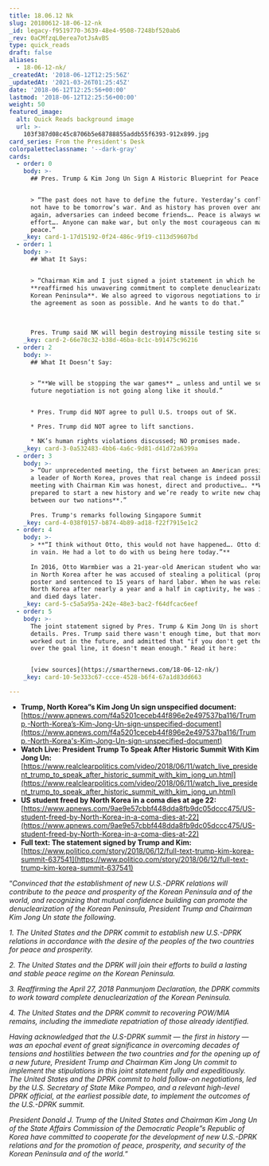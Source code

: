 ```yaml
---
title: 18.06.12 Nk
slug: 20180612-18-06-12-nk
_id: legacy-f9519770-3639-48e4-9508-7248bf520ab6
_rev: 0aCMfzqL0erea7otJsAvBS
type: quick_reads
draft: false
aliases:
  - 18-06-12-nk/
_createdAt: '2018-06-12T12:25:56Z'
_updatedAt: '2021-03-26T01:25:45Z'
date: '2018-06-12T12:25:56+00:00'
lastmod: '2018-06-12T12:25:56+00:00'
weight: 50
featured_image:
  alt: Quick Reads background image
  url: >-
    103f387d08c45c8706b5e68788855addb55f6393-912x899.jpg
card_series: From the President's Desk
colorpaletteclassname: '--dark-gray'
cards:
  - order: 0
    body: >-
      ## Pres. Trump & Kim Jong Un Sign A Historic Blueprint for Peace


      > “The past does not have to define the future. Yesterday’s conflict does
      not have to be tomorrow’s war. And as history has proven over and over
      again, adversaries can indeed become friends…. Peace is always worth the
      effort…. Anyone can make war, but only the most courageous can make
      peace.”
    _key: card-1-17d15192-0f24-486c-9f19-c113d59607bd
  - order: 1
    body: >-
      ## What It Says:


      > “Chairman Kim and I just signed a joint statement in which he
      **reaffirmed his unwavering commitment to complete denuclearizaton of the
      Korean Peninsula**. We also agreed to vigorous negotiations to implement
      the agreement as soon as possible. And he wants to do that.”  
        
        
        
      Pres. Trump said NK will begin destroying missile testing site soon.
    _key: card-2-66e78c32-b38d-46ba-8c1c-b91475c96216
  - order: 2
    body: >-
      ## What It Doesn’t Say:


      > “**We will be stopping the war games** … unless and until we see the
      future negotiation is not going along like it should.”


      * Pres. Trump did NOT agree to pull U.S. troops out of SK.

      * Pres. Trump did NOT agree to lift sanctions.

      * NK’s human rights violations discussed; NO promises made.
    _key: card-3-0a532483-4bb6-4a6c-9d81-d41d72a6399a
  - order: 3
    body: >-
      > “Our unprecedented meeting, the first between an American president and
      a leader of North Korea, proves that real change is indeed possible. My
      meeting with Chairman Kim was honest, direct and productive…. **We’re
      prepared to start a new history and we’re ready to write new chapter
      between our two nations**.”  
        
      Pres. Trump's remarks following Singapore Summit
    _key: card-4-038f0157-b874-4b89-ad18-f22f7915e1c2
  - order: 4
    body: >-
      > **“I think without Otto, this would not have happened…. Otto did not die
      in vain. He had a lot to do with us being here today.”**  
        
      In 2016, Otto Warmbier was a 21-year-old American student who was arrested
      in North Korea after he was accused of stealing a political (propoganda)
      poster and sentenced to 15 years of hard labor. When he was released by
      North Korea after nearly a year and a half in captivity, he was in a coma
      and died days later.
    _key: card-5-c5a5a95a-242e-48e3-bac2-f64dfcac6eef
  - order: 5
    body: >-
      The joint statement signed by Pres. Trump & Kim Jong Un is short on
      details. Pres. Trump said there wasn't enough time, but that more will be
      worked out in the future, and admitted that "if you don't get the ball
      over the goal line, it doesn't mean enough." Read it here:


      [view sources](https://smarthernews.com/18-06-12-nk/)
    _key: card-10-5e333c67-ccce-4528-b6f4-67a1d83dd663

---
```

* **Trump, North Korea”s Kim Jong Un sign unspecified document:** [https://www.apnews.com/f4a5201ceceb44f896e2e497537ba116/Trump,-North-Korea’s-Kim-Jong-Un-sign-unspecified-document](https://www.apnews.com/f4a5201ceceb44f896e2e497537ba116/Trump,-North-Korea's-Kim-Jong-Un-sign-unspecified-document)
* **Watch Live: President Trump To Speak After Historic Summit With Kim Jong Un:** [https://www.realclearpolitics.com/video/2018/06/11/watch_live_president_trump_to_speak_after_historic_summit_with_kim_jong_un.html](https://www.realclearpolitics.com/video/2018/06/11/watch_live_president_trump_to_speak_after_historic_summit_with_kim_jong_un.html)
* **US student freed by North Korea in a coma dies at age 22:** [https://www.apnews.com/9ae9e57cbbf448dda8fb9dc05dccc475/US-student-freed-by-North-Korea-in-a-coma-dies-at-22](https://www.apnews.com/9ae9e57cbbf448dda8fb9dc05dccc475/US-student-freed-by-North-Korea-in-a-coma-dies-at-22)
* **Full text: The statement signed by Trump and Kim:** [https://www.politico.com/story/2018/06/12/full-text-trump-kim-korea-summit-637541](https://www.politico.com/story/2018/06/12/full-text-trump-kim-korea-summit-637541)

“_Convinced that the establishment of new U.S.-DPRK relations will contribute to the peace and prosperity of the Korean Peninsula and of the world, and recognizing that mutual confidence building can promote the denuclearization of the Korean Peninsula, President Trump and Chairman Kim Jong Un state the following._

_1. The United States and the DPRK commit to establish new U.S.-DPRK relations in accordance with the desire of the peoples of the two countries for peace and prosperity._

_2. The United States and the DPRK will join their efforts to build a lasting and stable peace regime on the Korean Peninsula._

_3. Reaffirming the April 27, 2018 Panmunjom Declaration, the DPRK commits to work toward complete denuclearization of the Korean Peninsula._

_4. The United States and the DPRK commit to recovering POW/MIA remains, including the immediate repatriation of those already identified._

_Having acknowledged that the U.S-DPRK summit — the first in history — was an epochal event of great significance in overcoming decades of tensions and hostilities between the two countries and for the opening up of a new future, President Trump and Chairman Kim Jong Un commit to implement the stipulations in this joint statement fully and expeditiously. The United States and the DPRK commit to hold follow-on negotiations, led by the U.S. Secretary of State Mike Pompeo, and a relevant high-level DPRK official, at the earliest possible date, to implement the outcomes of the U.S.-DPRK summit._

_President Donald J. Trump of the United States and Chairman Kim Jong Un of the State Affairs Commission of the Democratic People”s Republic of Korea have committed to cooperate for the development of new U.S.-DPRK relations and for the promotion of peace, prosperity, and security of the Korean Peninsula and of the world._“